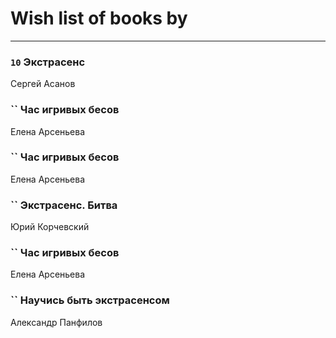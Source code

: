 # Wish list of books by [](https://ok.ru/profile/536771522733)
---

### `10` Экстрасенс
Сергей Асанов

### `` Час игривых бесов
Елена Арсеньева

### `` Час игривых бесов
Елена Арсеньева

### `` Экстрасенс. Битва
Юрий  Корчевский

### `` Час игривых бесов
Елена Арсеньева

### `` Научись быть экстрасенсом
Александр Панфилов

